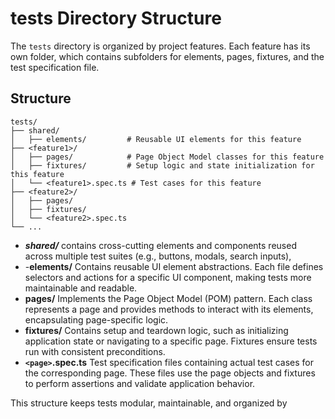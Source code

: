 # tests Directory Structure

The `tests` directory is organized by project features. Each feature has its own folder, which contains subfolders for elements, pages, fixtures, and the test specification file.

## Structure

```
tests/
├── shared/
│   ├── elements/         # Reusable UI elements for this feature 
├── <feature1>/
│   ├── pages/            # Page Object Model classes for this feature
│   ├── fixtures/         # Setup logic and state initialization for this feature
│   └── <feature1>.spec.ts # Test cases for this feature
├── <feature2>/
│   ├── pages/
│   ├── fixtures/
│   └── <feature2>.spec.ts
└── ...
```

* ***shared/***  contains cross-cutting elements and components reused across multiple test suites (e.g., buttons, modals, search inputs),
* -**elements/**  Contains reusable UI element abstractions. Each file defines selectors and actions for a specific UI component, making tests more maintainable and readable.
* **pages/** Implements the Page Object Model (POM) pattern. Each class represents a page and provides methods to interact with its elements, encapsulating page-specific logic.
* **fixtures/** Contains setup and teardown logic, such as initializing application state or navigating to a specific page. Fixtures ensure tests run with consistent preconditions.
* **`<page>`.spec.ts**  Test specification files containing actual test cases for the corresponding page. These files use the page objects and fixtures to perform assertions and validate application behavior.

This structure keeps tests modular, maintainable, and organized by
